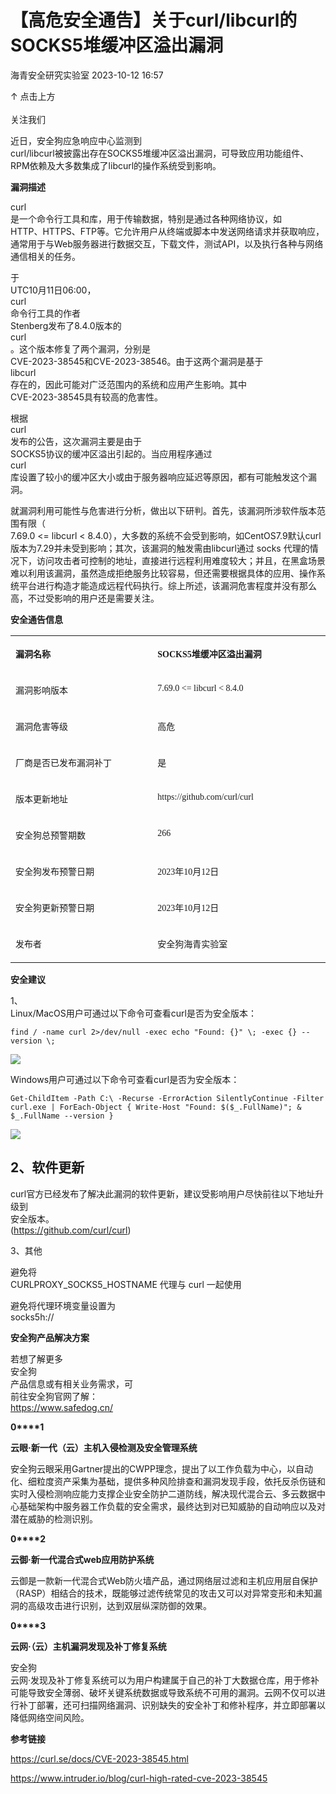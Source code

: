 #  【高危安全通告】关于curl/libcurl的SOCKS5堆缓冲区溢出漏洞   
 海青安全研究实验室   2023-10-12 16:57  
  
↑ 点击上方  
   
关注我们  
  
近日，安全狗应急响应中心监测到  
curl/libcurl被披露出存在SOCKS5堆缓冲区溢出漏洞，可导致应用功能组件、RPM依赖及大多数集成了libcurl的操作系统受到影响。  
  
**漏洞描述**  
  
  
  
curl  
是一个命令行工具和库，用于传输数据，特别是通过各种网络协议，如  
HTTP、HTTPS、FTP等。它允许用户从终端或脚本中发送网络请求并获取响应，通常用于与Web服务器进行数据交互，下载文件，测试API，以及执行各种与网络通信相关的任务。  
  
于  
UTC10月11日06:00，  
curl  
命令行工具的作者  
Stenberg发布了8.4.0版本的  
curl  
。这个版本修复了两个漏洞，分别是  
CVE-2023-38545和CVE-2023-38546。由于这两个漏洞是基于  
libcurl  
存在的，因此可能对广泛范围内的系统和应用产生影响。其中  
CVE-2023-38545具有较高的危害性。  
  
根据  
curl  
发布的公告，这次漏洞主要是由于  
SOCKS5协议的缓冲区溢出引起的。当应用程序通过  
curl  
库设置了较小的缓冲区大小或由于服务器响应延迟等原因，都有可能触发这个漏洞。  
  
就漏洞利用可能性与危害进行分析，做出以下研判。首先，该漏洞所涉软件版本范围有限（  
7.69.0 <= libcurl < 8.4.0），大多数的系统不会受到影响，如CentOS7.9默认curl版本为7.29并未受到影响；其次，该漏洞的触发需由libcurl通过 socks 代理的情况下，访问攻击者可控制的地址，直接进行远程利用难度较大；并且，在黑盒场景难以利用该漏洞，虽然造成拒绝服务比较容易，但还需要根据具体的应用、操作系统平台进行构造才能造成远程代码执行。综上所述，该漏洞危害程度并没有那么高，不过受影响的用户还是需要关注。  
  
  
  
**安全通告信息**  
  
  
<table><tbody><tr><td width="231" valign="top" style="word-break: break-all;"><p><strong><span style="font-family: 宋体;font-size: 10.5pt;">漏洞名称</span></strong></p></td><td width="285" valign="top" style="word-break: break-all;"><p><strong><span style="font-family: 宋体;font-size: 10.5pt;">SOCKS5堆缓冲区溢出漏洞</span></strong></p></td></tr><tr><td width="231" valign="top" style="word-break: break-all;"><p><span style="mso-spacerun:&#39;yes&#39;;font-family:宋体;font-size:10.5000pt;mso-font-kerning:0.0000pt;">漏洞影响</span><span style="mso-spacerun:&#39;yes&#39;;font-family:宋体;font-size:10.5000pt;mso-font-kerning:0.0000pt;">版本</span></p></td><td width="285" valign="top" style="word-break: break-all;"><p><span style="mso-spacerun:&#39;yes&#39;;font-family:宋体;font-size:10.5000pt;mso-font-kerning:0.0000pt;">7.69.0 &lt;= libcurl &lt; 8.4.0</span></p></td></tr><tr><td width="231" valign="top" style="word-break: break-all;"><p><span style="mso-spacerun:&#39;yes&#39;;font-family:宋体;font-size:10.5000pt;mso-font-kerning:0.0000pt;">漏洞危害等级</span></p></td><td width="285" valign="top" style="word-break: break-all;"><p><span style="mso-spacerun:&#39;yes&#39;;font-family:宋体;font-size:10.5000pt;mso-font-kerning:0.0000pt;">高危</span></p></td></tr><tr><td width="231" valign="top" style="word-break: break-all;"><p><span style="mso-spacerun:&#39;yes&#39;;font-family:宋体;font-size:10.5000pt;mso-font-kerning:0.0000pt;">厂商是否已发布</span><span style="mso-spacerun:&#39;yes&#39;;font-family:宋体;font-size:10.5000pt;mso-font-kerning:0.0000pt;">漏洞补</span><span style="mso-spacerun:&#39;yes&#39;;font-family:宋体;font-size:10.5000pt;mso-font-kerning:0.0000pt;">丁</span></p></td><td width="285" valign="top" style="word-break: break-all;"><p><span style="mso-spacerun:&#39;yes&#39;;font-family:宋体;font-size:10.5000pt;mso-font-kerning:0.0000pt;">是</span></p></td></tr><tr><td width="231" valign="top" style="word-break: break-all;"><p><span style="mso-spacerun:&#39;yes&#39;;font-family:宋体;font-size:10.5000pt;mso-font-kerning:0.0000pt;">版本更新地址</span></p></td><td width="285" valign="top" style="word-break: break-all;"><p style="word-break: break-all;"><span style="font-family: 宋体;font-size: 10.5pt;">https://github.com/curl/curl</span></p></td></tr><tr><td width="231" valign="top" style="word-break: break-all;"><p><span style="mso-spacerun:&#39;yes&#39;;font-family:宋体;font-size:10.5000pt;mso-font-kerning:0.0000pt;">安全狗总预警期数</span></p></td><td width="285" valign="top" style="word-break: break-all;"><p><span style="mso-spacerun:&#39;yes&#39;;font-family:宋体;font-size:10.5000pt;mso-font-kerning:0.0000pt;">266</span></p></td></tr><tr><td width="231" valign="top" style="word-break: break-all;"><p><span style="mso-spacerun:&#39;yes&#39;;font-family:宋体;font-size:10.5000pt;mso-font-kerning:0.0000pt;">安全狗发布预警日期</span></p></td><td width="285" valign="top" style="word-break: break-all;"><p><span style="mso-spacerun:&#39;yes&#39;;font-family:宋体;font-size:10.5000pt;mso-font-kerning:0.0000pt;">2023年10月12日</span></p></td></tr><tr><td width="231" valign="top" style="word-break: break-all;"><p><span style="mso-spacerun:&#39;yes&#39;;font-family:宋体;font-size:10.5000pt;mso-font-kerning:0.0000pt;">安全狗更新预警日期</span></p></td><td width="285" valign="top" style="word-break: break-all;"><p><span style="mso-spacerun:&#39;yes&#39;;font-family:宋体;font-size:10.5000pt;mso-font-kerning:0.0000pt;">2023年10月12日</span></p></td></tr><tr><td width="231" valign="top" style="word-break: break-all;"><p><span style="mso-spacerun:&#39;yes&#39;;font-family:宋体;font-size:10.5000pt;mso-font-kerning:0.0000pt;">发布者</span></p></td><td width="285" valign="top" style="word-break: break-all;"><p><span style="mso-spacerun:&#39;yes&#39;;font-family:宋体;font-size:10.5000pt;mso-font-kerning:0.0000pt;">安全狗海青实验室</span></p></td></tr></tbody></table>  
  
**安全建议**  
  
  
  
1、  
Linux/MacOS用户可通过以下命令可查看curl是否为安全版本：  
```
find / -name curl 2>/dev/null -exec echo "Found: {}" \; -exec {} --version \;
```  
  
  
![](https://mmbiz.qpic.cn/mmbiz_png/tLPRyPAiapwLMSEQibEiamCF0g94b8GOszlE6YRYcC6bOGPiaiaCeVFrAa48Bc6nibB1gy7qtEZsNdmwJXvntFwibMFicA/640?wx_fmt=png "")  
  
Windows用户可通过以下命令可查看curl是否为安全版本：  
```
Get-ChildItem -Path C:\ -Recurse -ErrorAction SilentlyContinue -Filter curl.exe | ForEach-Object { Write-Host "Found: $($_.FullName)"; & $_.FullName --version }
```  
  
![](https://mmbiz.qpic.cn/mmbiz_png/tLPRyPAiapwLMSEQibEiamCF0g94b8GOszlwfNibZ6YCxicib1r9aZ4B0zxlQxoYNWxrHL0iap7Rdsfda1zUeNvDcKjCw/640?wx_fmt=png "")  
## 2、软件更新  
  
curl官方已经发布了解决此漏洞的软件更新，建议受影响用户尽快前往以下地址升级到  
安全版本。  
(https://github.com/curl/curl)  
  
3、其他  
  
避免将   
CURLPROXY_SOCKS5_HOSTNAME 代理与 curl 一起使用  
  
避免将代理环境变量设置为   
socks5h://  
  
  
**安全狗产品解决方案**  
  
  
  
若想了解更多  
安全狗  
产品信息或有相关业务需求，可  
前往安全狗官网了解：  
https://www.safedog.cn/  
  
  
**0****1**  
  
  
**云眼·新一代（云）主机入侵检测及安全管理系统**  
  
安全狗云眼采用Gartner提出的CWPP理念，提出了以工作负载为中心，以自动化、细粒度资产采集为基础，提供多种风险排查和漏洞发现手段，依托反杀伤链和实时入侵检测响应能力支撑企业安全防护二道防线，解决现代混合云、多云数据中心基础架构中服务器工作负载的安全需求，最终达到对已知威胁的自动响应以及对潜在威胁的检测识别。  
  
**0****2**  
  
  
**云御·新一代混合式web应用防护系统**  
  
云御是一款新一代混合式Web防火墙产品，通过网络层过滤和主机应用层自保护（RASP）相结合的技术，既能够过滤传统常见的攻击又可以对异常变形和未知漏洞的高级攻击进行识别，达到双层纵深防御的效果。  
  
**0****3**  
  
  
**云网·（云）主机漏洞发现及补丁修复系统**  
  
安全狗  
云网·发现及补丁修复系统可以为用户构建属于自己的补丁大数据仓库，用于修补可能导致安全薄弱、破坏关键系统数据或导致系统不可用的漏洞。云网不仅可以进行补丁部署，还可扫描网络漏洞、识别缺失的安全补丁和修补程序，并立即部署以降低网络空间风险。  
  
  
**参考链接**  
  
  
  
https://curl.se/docs/CVE-2023-38545.html  
  
https://www.intruder.io/blog/curl-high-rated-cve-2023-38545  
  
  
  
